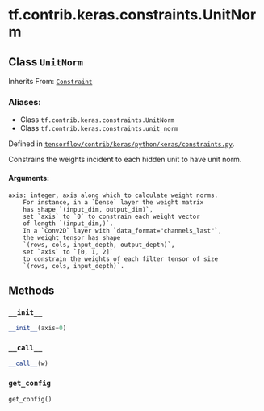 <div itemscope itemtype="http://developers.google.com/ReferenceObject">
<meta itemprop="name" content="tf.contrib.keras.constraints.UnitNorm" />
<meta itemprop="property" content="__call__"/>
<meta itemprop="property" content="__init__"/>
<meta itemprop="property" content="get_config"/>
</div>

# tf.contrib.keras.constraints.UnitNorm

## Class `UnitNorm`

Inherits From: [`Constraint`](../../../../tf/contrib/keras/constraints/Constraint.md)

### Aliases:

* Class `tf.contrib.keras.constraints.UnitNorm`
* Class `tf.contrib.keras.constraints.unit_norm`



Defined in [`tensorflow/contrib/keras/python/keras/constraints.py`](https://www.tensorflow.org/code/tensorflow/contrib/keras/python/keras/constraints.py).

Constrains the weights incident to each hidden unit to have unit norm.

#### Arguments:

    axis: integer, axis along which to calculate weight norms.
        For instance, in a `Dense` layer the weight matrix
        has shape `(input_dim, output_dim)`,
        set `axis` to `0` to constrain each weight vector
        of length `(input_dim,)`.
        In a `Conv2D` layer with `data_format="channels_last"`,
        the weight tensor has shape
        `(rows, cols, input_depth, output_depth)`,
        set `axis` to `[0, 1, 2]`
        to constrain the weights of each filter tensor of size
        `(rows, cols, input_depth)`.

## Methods

<h3 id="__init__"><code>__init__</code></h3>

``` python
__init__(axis=0)
```



<h3 id="__call__"><code>__call__</code></h3>

``` python
__call__(w)
```



<h3 id="get_config"><code>get_config</code></h3>

``` python
get_config()
```





